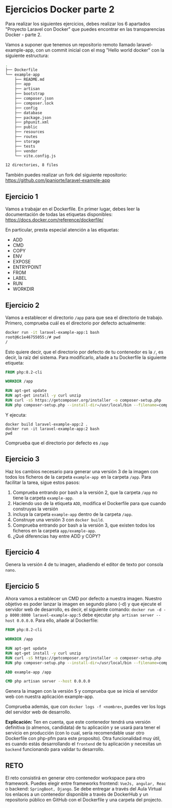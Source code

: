 # Ejercicios Docker parte 2

Para realizar los siguientes ejercicios, debes realizar los 6 apartados "Proyecto Laravel con Docker" que puedes encontrar en las transparencias Docker - parte 2. 

Vamos a suponer que tenemos un repositorio remoto llamado laravel-example-app, con un commit inicial con el msg "Hello world docker" con la siguiente estructura:


```sh
.
├── Dockerfile
└── example-app
    ├── README.md
    ├── app
    ├── artisan
    ├── bootstrap
    ├── composer.json
    ├── composer.lock
    ├── config
    ├── database
    ├── package.json
    ├── phpunit.xml
    ├── public
    ├── resources
    ├── routes
    ├── storage
    ├── tests
    ├── vendor
    └── vite.config.js

12 directories, 8 files
```

También puedes realizar un fork del siguiente repositorio: https://github.com/jpaniorte/laravel-example-app

## Ejercicio 1

Vamos a trabajar en el Dockerfile. En primer lugar, debes leer la documentación de todas las etiquetas disponibles: https://docs.docker.com/reference/dockerfile/

En particular, presta especial atención a las etiquetas:
- ADD
- CMD
- COPY
- ENV
- EXPOSE
- ENTRYPOINT
- FROM
- LABEL
- RUN
- WORKDIR

## Ejercicio 2

Vamos a establecer el directorio `/app` para que sea el directorio de trabajo. Primero, comprueba cuál es el directorio por defecto actualmente:

```bash
docker run -it laravel-example-app:1 bash
root@6c1e46755055:/# pwd
/
```
Esto quiere decir, que el directorio por defecto de tu contenedor es la `/`, es decir, la raíz del sistema. Para modificarlo, añade a tu Dockerfile la siguiente etiqueta:

```Dockerfile
FROM php:8.2-cli

WORKDIR /app

RUN apt-get update
RUN apt-get install -y curl unzip
RUN curl -sS https://getcomposer.org/installer -o composer-setup.php
RUN php composer-setup.php --install-dir=/usr/local/bin --filename=composer
```

Y ejecuta:

```
docker build laravel-example-app:2 .
docker run -it laravel-example-app:2 bash
pwd
```
Comprueba que el directorio por defecto es `/app`

## Ejercicio 3

Haz los cambios necesario para generar una versión 3 de la imagen con todos los ficheros de la carpeta `example-app `en la carpeta `/app`. Para facilitar la tarea, sigue estos pasos:

1. Comprueba entrando por bash a la versión 2, que la carpeta `/app` no tiene la carpeta `example-app`.
2. Haciendo uso de la etiqueta `ADD`, modifica el Dockerfile para que cuando construyas la versión
3. incluya la carpeta `example-app` dentro de la carpeta `/app`.
4. Construye una versión 3 con `docker build`.
5. Comprueba entrando por bash a la versión 3, que existen todos los ficheros en la carpeta `app/example-app`.
6. ¿Qué diferencias hay entre ADD y COPY?


## Ejercicio 4

Genera la versión 4 de tu imagen, añadiendo el editor de texto por consola `nano`.

## Ejercicio 5

Ahora vamos a establecer un CMD por defecto a nuestra imagen. Nuestro objetivo es poder lanzar la imagen en segundo plano (-d) y que ejecute el servidor web de desarrollo, es decir, el siguiente comando: `docker run -d -p 8000:8000 laravel-example-app:5` debe ejecutar `php artisan server --host 0.0.0.0`. Para ello, añade al Dockerfile:

```Dockerfile
FROM php:8.2-cli

WORKDIR /app

RUN apt-get update
RUN apt-get install -y curl unzip
RUN curl -sS https://getcomposer.org/installer -o composer-setup.php
RUN php composer-setup.php --install-dir=/usr/local/bin --filename=composer

ADD example-app /app

CMD php artisan server --host 0.0.0.0
```

Genera la imagen con la versión 5 y comprueba que se inicia el servidor web con nuestra aplicación example-app. 

Comprueba además, que con `docker logs -f <nombre>`, puedes ver los logs del servidor web de desarrollo.

**Explicación:** Ten en cuenta, que este contenedor tendrá una versión definitiva (o almenos, candidata) de tu aplicación y se usará para tener el servicio en producción (con lo cual, sería recomendable usar otro Dockerfile con php-pfm para este proposito). Otra funcionalidad muy útil, es cuando estás desarrollando el `frontend` de tu aplicación y necesitas un `backend` funcionando para validar tu desarrollo.

## RETO

El reto consistirá en generar otro contenedor workspace para otro framework. Puedes elegir entre frameworks frontend: `VueJs, angular, Reac` o backend: `SpringBoot, Django`. Se debe entregar a través del Aula Virtual los enlaces a un contenedor disponible a través de DockerHub y un repositorio público en GitHub con el Dockerfile y una carpeta del projecto.



